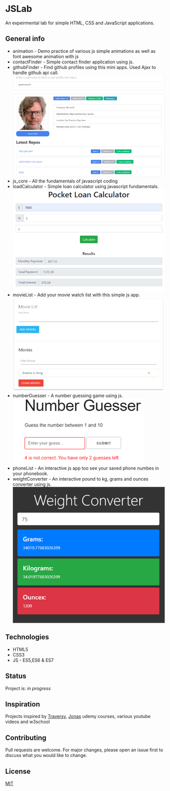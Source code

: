 # JSLab
An expeirmental lab for simple HTML, CSS and JavaScript applications. 

## General info
* animation - Demo practice of various js simple animations as well as font awesome animation with js
* contactFinder - Simple contact finder application using js.
* githubFinder - Find github profiles using this mini apps. Used Ajax to handle github api call.
![Example screenshot](./_09_githubfinder/gitfind.png)
* js_core - All the fundamentals of javascript coding
* loadCalculator - Simple loan calculator using javascript fundamentals. 
![Example screenshot](./loanCalculator/loanCalc.png)
* movieList - Add your movie watch list with this simple js app.
![Example screenshot](./movieList/movieList.png)
* numberGuesser - A number guessing game using js.<br>
![Example screenshot](./numberGuesser/guess.png)
* phoneList - An interactive js app too see your saved phone numbes in your phonebook. 
* weightConverter - An interactive pound to kg, grams and ounces converter using js. 
![Example screenshot](./weightConverter/weight.png)

## Technologies
* HTML5
* CSS3
* JS - ES5,ES6 & ES7

## Status
Project is: _in progress_

## Inspiration
Projects inspired by [Traversy](https://www.udemy.com/user/brad-traversy/), [Jonas](https://www.udemy.com/user/jonasschmedtmann/) udemy courses, various youtube videos and w3school

## Contributing
Pull requests are welcome. For major changes, please open an issue first to discuss what you would like to change.

## License
[MIT](https://choosealicense.com/licenses/mit/)
